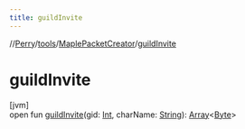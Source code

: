 ```yaml
---
title: guildInvite
---
```

//[Perry](../../../index.html)/[tools](../index.html)/[MaplePacketCreator](index.html)/[guildInvite](guild-invite.html)



# guildInvite



[jvm]\
open fun [guildInvite](guild-invite.html)(gid: [Int](https://kotlinlang.org/api/latest/jvm/stdlib/kotlin/-int/index.html), charName: [String](https://docs.oracle.com/javase/8/docs/api/java/lang/String.html)): [Array](https://kotlinlang.org/api/latest/jvm/stdlib/kotlin/-array/index.html)&lt;[Byte](https://kotlinlang.org/api/latest/jvm/stdlib/kotlin/-byte/index.html)&gt;




